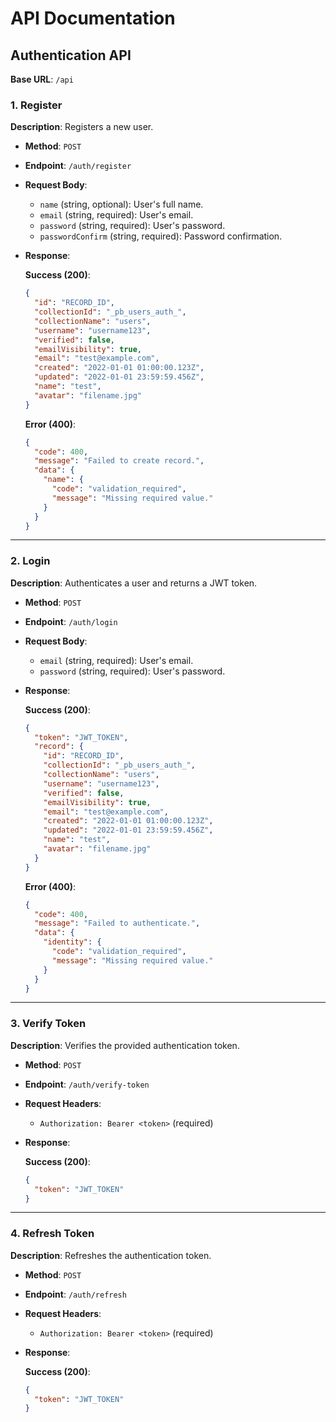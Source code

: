 # API Documentation

## Authentication API

**Base URL**: `/api`

### 1. Register

**Description**: Registers a new user.

- **Method**: `POST`
- **Endpoint**: `/auth/register`
- **Request Body**:
    - `name` (string, optional): User's full name.
    - `email` (string, required): User's email.
    - `password` (string, required): User's password.
    - `passwordConfirm` (string, required): Password confirmation.

- **Response**:

    **Success (200)**:
    ```json
    {
      "id": "RECORD_ID",
      "collectionId": "_pb_users_auth_",
      "collectionName": "users",
      "username": "username123",
      "verified": false,
      "emailVisibility": true,
      "email": "test@example.com",
      "created": "2022-01-01 01:00:00.123Z",
      "updated": "2022-01-01 23:59:59.456Z",
      "name": "test",
      "avatar": "filename.jpg"
    }
    ```

    **Error (400)**:
    ```json
    {
      "code": 400,
      "message": "Failed to create record.",
      "data": {
        "name": {
          "code": "validation_required",
          "message": "Missing required value."
        }
      }
    }
    ```

---

### 2. Login

**Description**: Authenticates a user and returns a JWT token.

- **Method**: `POST`
- **Endpoint**: `/auth/login`
- **Request Body**:
    - `email` (string, required): User's email.
    - `password` (string, required): User's password.

- **Response**:

    **Success (200)**:
    ```json
    {
      "token": "JWT_TOKEN",
      "record": {
        "id": "RECORD_ID",
        "collectionId": "_pb_users_auth_",
        "collectionName": "users",
        "username": "username123",
        "verified": false,
        "emailVisibility": true,
        "email": "test@example.com",
        "created": "2022-01-01 01:00:00.123Z",
        "updated": "2022-01-01 23:59:59.456Z",
        "name": "test",
        "avatar": "filename.jpg"
      }
    }
    ```

    **Error (400)**:
    ```json
    {
      "code": 400,
      "message": "Failed to authenticate.",
      "data": {
        "identity": {
          "code": "validation_required",
          "message": "Missing required value."
        }
      }
    }
    ```

---

### 3. Verify Token

**Description**: Verifies the provided authentication token.

- **Method**: `POST`
- **Endpoint**: `/auth/verify-token`
- **Request Headers**:
    - `Authorization: Bearer <token>` (required)

- **Response**:

    **Success (200)**:
    ```json
    {
      "token": "JWT_TOKEN"
    }
    ```

---

### 4. Refresh Token

**Description**: Refreshes the authentication token.

- **Method**: `POST`
- **Endpoint**: `/auth/refresh`
- **Request Headers**:
    - `Authorization: Bearer <token>` (required)

- **Response**:

    **Success (200)**:
    ```json
    {
      "token": "JWT_TOKEN"
    }
    ```
